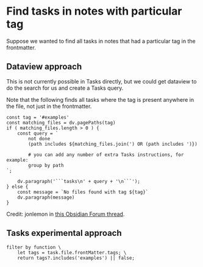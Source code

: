 # Find tasks in notes with particular tag

Suppose we wanted to find all tasks in notes that had a particular tag in the frontmatter.

## Dataview approach

This is not currently possible in Tasks directly, but we could get dataview to do the search for us and create a Tasks query.

Note that the following finds all tasks where the tag is present anywhere in the file, not just in the frontmatter.

```dataviewjs
const tag = '#examples'
const matching_files = dv.pagePaths(tag)
if ( matching_files.length > 0 ) {
    const query = `
        not done
        (path includes ${matching_files.join(') OR (path includes ')})

        # you can add any number of extra Tasks instructions, for example:
        group by path
`;

    dv.paragraph('```tasks\n' + query + '\n```');
} else {
    const message = `No files found with tag ${tag}`
    dv.paragraph(message)
}
```

Credit: jonlemon in [this Obsidian Forum thread](https://forum.obsidian.md/t/how-can-i-list-tasks-from-all-notes-with-a-certain-tag-using-the-tasks-plugin/44634).

## Tasks experimental approach

```tasks
filter by function \
    let tags = task.file.frontMatter.tags; \
    return tags?.includes('examples') || false;
```
